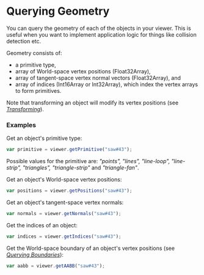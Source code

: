 # Querying Geometry

You can query the geometry of each of the objects in your viewer. This is useful when you want to implement application
logic for things like collision detection etc.

Geometry consists of:

* a primitive type,
* array of World-space vertex positions (Float32Array),
* array of tangent-space vertex normal vectors (Float32Array), and
* array of indices (Int16Array or Int32Array), which index the vertex arrays to form primitives.

Note that transforming an object will modify its vertex positions (see *[Transforming](transforming.md)*).

### Examples

Get an object's primitive type:

```javascript
var primitive = viewer.getPrimitive("saw#43");
```

Possible values for the primitive are: *"points", "lines",
"line-loop", "line-strip", "triangles", "triangle-strip"* and *"triangle-fan"*.

Get an object's World-space vertex positions:

```javascript
var positions = viewer.getPositions("saw#43");
```

Get an object's tangent-space vertex normals:

```javascript
var normals = viewer.getNormals("saw#43");
```

Get the indices of an object:

```javascript
var indices = viewer.getIndices("saw#43");
```

Get the World-space boundary of an object's vertex positions (see *[Querying Boundaries](queryingBoundaries.md)*):

```javascript
var aabb = viewer.getAABB("saw#43");
```
